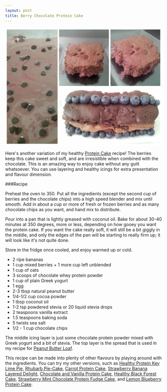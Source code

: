 ```yaml
---
layout: post
title: Berry Chocolate Protein Cake
---
```


![Berry Chocolate Protein Cake](/images/berry_chocolate_protein_cake2.jpg)

Here's another variation of my healthy [Protein Cake](http://teri-lynn.ca/2014/04/13/protein-cake/) recipe! The berries keep this cake sweet and soft, and are irresistible when combined with the chocolate. This is an amazing way to enjoy cake without any guilt whatsoever. You can use layering and healthy icings for extra presentation and flavour dimension. 
 
###Recipe

Preheat the oven to 350. Put all the ingredients (except the second cup of berries and the chocolate chips) into a high speed blender and mix until smooth. Add in about a cup or more of fresh or frozen berries and as many chocolate chips as you want, and hand mix to distribute. 

Pour into a pan that is lightly greased with coconut oil. Bake for about 30-40 minutes at 350 degrees, more or less, depending on how gooey you want the protein cake. If you want the cake really soft, it will still be a bit giggly in the middle, and only the edges of the pan will be starting to really firm up; it will look like it's not quite done.

Store in the fridge once cooled, and enjoy warmed up or cold. 

- 2 ripe bananas
- 1 cup mixed berries + 1 more cup left unblended 
- 1 cup of oats
- 3 scoops of chocolate whey protein powder
- 1 cup of plain Greek yogurt
- 1 egg 
- 2-3 tbsp natural peanut butter
- 1/4-1/2 cup cocoa powder 
- 1 tbsp coconut oil
- 1-2 tsp powdered stevia or 20 liquid stevia drops 
- 2 teaspoons vanilla extract
- 1.5 teaspoons baking soda
- 5 twists sea salt
- 1/2 - 1 cup chocolate chips 

The middle icing layer is just some chocolate protein powder mixed with Greek yogurt and a bit of stevia. The top layer is the spread that is used in my recipe for [Peanut Butter Loaf](http://teri-lynn.ca/2014/08/08/peanut-butter-loaf/).

This recipe can be made into plenty of other flavours by playing around with the ingredients. You can try my other versions, such as [Healthy Protein Key Lime Pie](http://teri-lynn.ca/2014/08/01/healthy-protein-key-lime-pie/), [Rhubarb Pie-Cake](http://teri-lynn.ca/2014/06/23/rhubarb-pie-cake/), [Carrot Protein Cake](http://teri-lynn.ca/2014/05/18/carrot-protein-cake/), [Strawberry Banana Layered Delight](http://teri-lynn.ca/2014/04/22/strawberry-banana-layered-delight/), [Chocolate and Vanilla Protein Cake](http://teri-lynn.ca/2014/04/13/protein-cake/), [Healthy Black Forest Cake](http://teri-lynn.ca/2014/08/12/healthy-black-forest-cake/), [Strawberry Mint Chocolate Protein Fudge Cake](http://teri-lynn.ca/2014/08/22/strawberry-mint-chocolate-protein-fudge-cake/), and [Lemon Blueberry Protein Cake](http://teri-lynn.ca/2014/08/11/lemon-blueberry-protein-cake/). 




  
